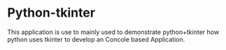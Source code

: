 # Python-tkinter
This application is use to mainly used to demonstrate python+tkinter how python uses tkinter to develop an Concole based Application.

